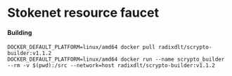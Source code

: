 # Stokenet resource faucet 

#### Building

```
DOCKER_DEFAULT_PLATFORM=linux/amd64 docker pull radixdlt/scrypto-builder:v1.1.2
DOCKER_DEFAULT_PLATFORM=linux/amd64 docker run --name scrypto_builder --rm -v $(pwd):/src --network=host radixdlt/scrypto-builder:v1.1.2
```
